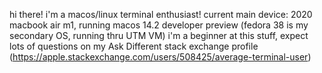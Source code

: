 hi there!
i'm a macos/linux terminal enthusiast!
current main device: 2020 macbook air m1, running macos 14.2 developer preview (fedora 38 is my secondary OS, running thru UTM VM)
i'm a beginner at this stuff, expect lots of questions on my Ask Different stack exchange profile (https://apple.stackexchange.com/users/508425/average-terminal-user)
